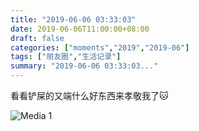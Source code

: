 ```yaml
---
title: "2019-06-06 03:33:03"
date: 2019-06-06T11:00:00+08:00
draft: false
categories: ["moments","2019","2019-06"]
tags: ["朋友圈","生活记录"]
summary: "2019-06-06 03:33:03..."
---
```


看看铲屎的又端什么好东西来孝敬我了🐱

![Media 1](/Moments/photos/2019-06-06/201906060333030.jpg)

